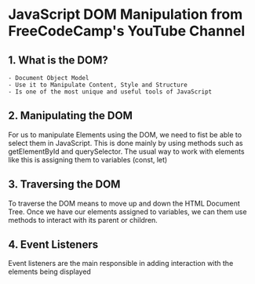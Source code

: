 # JavaScript DOM Manipulation from FreeCodeCamp's YouTube Channel

## 1. What is the DOM?

    - Document Object Model
    - Use it to Manipulate Content, Style and Structure
    - Is one of the most unique and useful tools of JavaScript
  
## 2. Manipulating the DOM

For us to manipulate Elements using the DOM, we need to fist be able to select them in JavaScript.
This is done mainly by using methods such as getElementById and querySelector.
The usual way to work with elements like this is assigning them to variables (const, let)

## 3. Traversing the DOM

To traverse the DOM means to move up and down the HTML Document Tree.
Once we have our elements assigned to variables, we can them use methods to interact with its parent or children.

## 4. Event Listeners

Event listeners are the main responsible in adding interaction with the elements being displayed